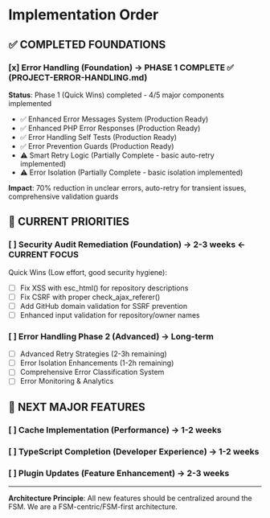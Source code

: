 # Implementation Order

## ✅ COMPLETED FOUNDATIONS

### [x] Error Handling (Foundation) → **PHASE 1 COMPLETE** ✅ (PROJECT-ERROR-HANDLING.md)
**Status**: Phase 1 (Quick Wins) completed - 4/5 major components implemented
- ✅ Enhanced Error Messages System (Production Ready)
- ✅ Enhanced PHP Error Responses (Production Ready)
- ✅ Error Handling Self Tests (Production Ready)
- ✅ Error Prevention Guards (Production Ready)
- ⚠️ Smart Retry Logic (Partially Complete - basic auto-retry implemented)
- ⚠️ Error Isolation (Partially Complete - basic isolation implemented)

**Impact**: 70% reduction in unclear errors, auto-retry for transient issues, comprehensive validation guards

## 🔄 CURRENT PRIORITIES

### [ ] Security Audit Remediation (Foundation) → 2-3 weeks **← CURRENT FOCUS**
Quick Wins (Low effort, good security hygiene):
- [ ] Fix XSS with esc_html() for repository descriptions
- [ ] Fix CSRF with proper check_ajax_referer()
- [ ] Add GitHub domain validation for SSRF prevention
- [ ] Enhanced input validation for repository/owner names

### [ ] Error Handling Phase 2 (Advanced) → Long-term
- [ ] Advanced Retry Strategies (2-3h remaining)
- [ ] Error Isolation Enhancements (1-2h remaining)
- [ ] Comprehensive Error Classification System
- [ ] Error Monitoring & Analytics

## 🚀 NEXT MAJOR FEATURES

### [ ] Cache Implementation (Performance) → 1-2 weeks
### [ ] TypeScript Completion (Developer Experience) → 1-2 weeks
### [ ] Plugin Updates (Feature Enhancement) → 2-3 weeks

---

**Architecture Principle**: All new features should be centralized around the FSM.
We are a FSM-centric/FSM-first architecture.
